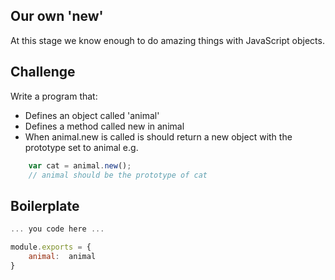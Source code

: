 Our own 'new'
------------

At this stage we know enough to do amazing things with JavaScript objects.

Challenge
---------

Write a program that:
- Defines an object called 'animal'
- Defines a method called new in animal
- When animal.new is called is should return a new object with the prototype set to animal e.g.

```js
	var cat = animal.new();
	// animal should be the prototype of cat
```

Boilerplate
-----------
```js
... you code here ...

module.exports = {
	animal:  animal
}
```
